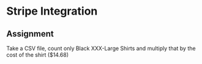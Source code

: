 # Stripe Integration 

## Assignment
Take a CSV file, count only Black XXX-Large Shirts and multiply that by the cost of the shirt ($14.68)